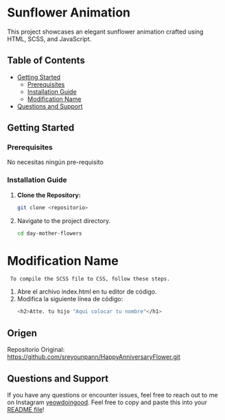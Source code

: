 # Sunflower Animation

This project showcases an elegant sunflower animation crafted using HTML, SCSS, and JavaScript.

## Table of Contents
- [Getting Started](#getting-started)
  - [Prerequisites](#prerequisites)
  - [Installation Guide](#installation-guide)  
  - [Modification Name](#modification-name)
- [Questions and Support](#questions-and-support)

## Getting Started

### Prerequisites
No necesitas ningún pre-requisito

### Installation Guide
1. **Clone the Repository:**
   ```bash
   git clone <repositorio>

2. Navigate to the project directory.
   ```bash
   cd day-mother-flowers
   
 # Modification Name
     To compile the SCSS file to CSS, follow these steps.
1. Abre el archivo index.html en tu editor de código.
2. Modifica la siguiente línea de código:
     ```bash
   <h2>Atte. tu hijo "Aqui colocar tu nombre"</h1>

## Origen
Repositorio Original: https://github.com/sreyounpann/HappyAnniversaryFlower.git

## Questions and Support
If you have any questions or encounter issues, feel free to reach out to me on Instagram [yeowdoingood](https://www.instagram.com/yeowdoingood/).
    Feel free to copy and paste this into your [README file](README.md)!



   
